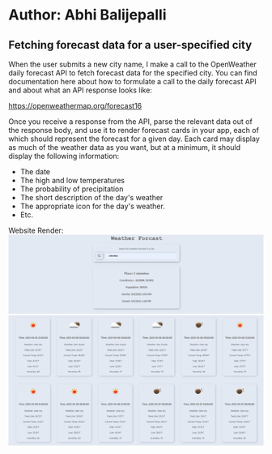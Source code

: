 # Author: Abhi Balijepalli

## Fetching forecast data for a user-specified city

When the user submits a new city name, I make a call to the OpenWeather daily forecast API to fetch forecast data for the specified city.  You can find documentation here about how to formulate a call to the daily forecast API and about what an API response looks like:

https://openweathermap.org/forecast16

Once you receive a response from the API, parse the relevant data out of the response body, and use it to render forecast cards in your app, each of which should represent the forecast for a given day.  Each card may display as much of the weather data as you want, but at a minimum, it should display the following information:
  * The date
  * The high and low temperatures
  * The probability of precipitation
  * The short description of the day's weather
  * The appropriate icon for the day's weather.
  * Etc.

Website Render:
![screenshot](./basic.png)
![sreenshot](forecast.png)
